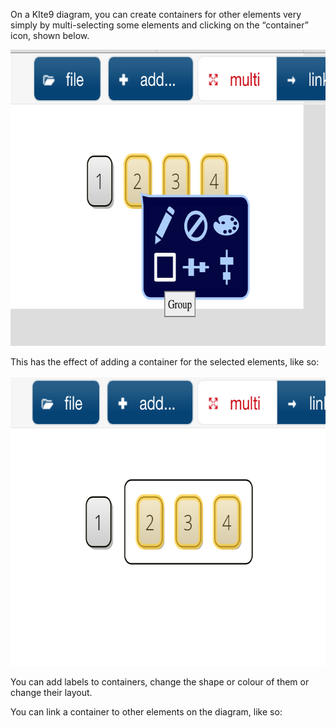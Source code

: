 On a KIte9 diagram, you can create containers for other elements very
simply by multi-selecting some elements and clicking on the “container”
icon, shown below. 

  

<img src="Can%20I%20Create%20Containers_.resources/containers-1.png" width="674" height="474" />

  

This has the effect of adding a container for the selected elements,
like so: 

  

<img src="Can%20I%20Create%20Containers_.resources/containers-2.png" width="668" height="464" />

You can add labels to containers, change the shape or colour of them or
change their layout.

  

You can link a container to other elements on the diagram, like so:

  

